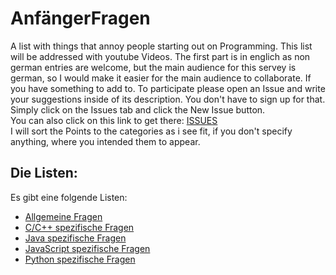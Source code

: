 # AnfängerFragen

A list with things that annoy people starting out on Programming. This list will be addressed with youtube Videos. The first part is in englich as non german entries are welcome, but the main audience for this servey is german, so I would make it easier for the main audience to collaborate. If you have something to add to. To participate please open an Issue and write your suggestions inside of its description. You don't have to sign up for that. Simply click on the Issues tab and click the New Issue button.  
You can also click on this link to get there: [ISSUES](https://github.com/StefanSchmelz/AnfaenngerFragen/issues)  
I will sort the Points to the categories as i see fit, if you don't specify anything, where you intended them to appear.

## Die Listen:

Es gibt eine folgende Listen:

*   [Allgemeine Fragen](https://github.com/StefanSchmelz/AnfaenngerFragen/blob/Modularisierung/Allgemein.md)
*   [C/C++ spezifische Fragen](https://github.com/StefanSchmelz/AnfaenngerFragen/blob/Modularisierung/C_Cpp.md)
*   [Java spezifische Fragen](https://github.com/StefanSchmelz/AnfaenngerFragen/blob/Modularisierung/Java.md)
*   [JavaScript spezifische Fragen](https://github.com/StefanSchmelz/AnfaenngerFragen/blob/Modularisierung/JavaScript.md)
*   [Python spezifische Fragen](https://github.com/StefanSchmelz/AnfaenngerFragen/blob/Modularisierung/Python.md)
